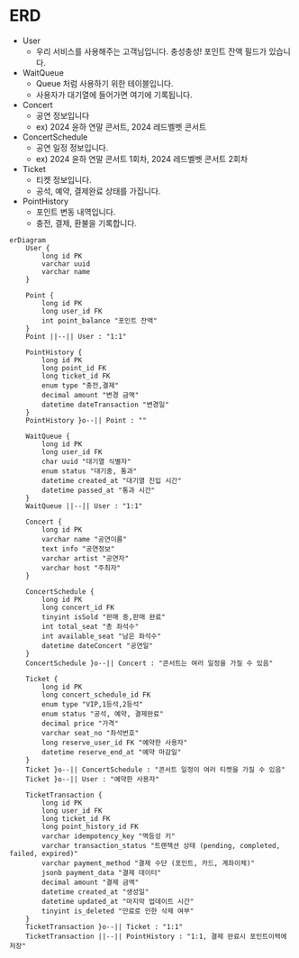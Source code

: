# ERD
- User
  - 우리 서비스를 사용해주는 고객님입니다. 충성충성! 포인트 잔액 필드가 있습니다.
- WaitQueue
  - Queue 처럼 사용하기 위한 테이블입니다.
  - 사용자가 대기열에 들어가면 여기에 기록됩니다.
- Concert
  - 공연 정보입니다
  - ex) 2024 윤하 연말 콘서트, 2024 레드벨벳 콘서트
- ConcertSchedule
  - 공연 일정 정보입니다. 
  - ex) 2024 윤하 연말 콘서트 1회차, 2024 레드벨벳 콘서트 2회차
- Ticket
  - 티켓 정보입니다.
  - 공석, 예약, 결제완료 상태를 가집니다.
- PointHistory
  - 포인트 변동 내역입니다.
  - 충전, 결제, 환불을 기록합니다.

```mermaid
erDiagram
    User {
        long id PK
        varchar uuid
        varchar name
    }
    
    Point {
        long id PK
        long user_id FK
        int point_balance "포인트 잔액"
    }
    Point ||--|| User : "1:1"

    PointHistory {
        long id PK
        long point_id FK
        long ticket_id FK
        enum type "충전,결제"
        decimal amount "변경 금액"
        datetime dateTransaction "변경일"
    }
    PointHistory }o--|| Point : ""

    WaitQueue {
        long id PK
        long user_id FK
        char uuid "대기열 식별자"
        enum status "대기중, 통과"
        datetime created_at "대기열 진입 시간"
        datetime passed_at "통과 시간"
    }
    WaitQueue ||--|| User : "1:1"

    Concert {
        long id PK
        varchar name "공연이름"
        text info "공연정보"
        varchar artist "공연자"
        varchar host "주최자"
    }

    ConcertSchedule {
        long id PK
        long concert_id FK
        tinyint isSold "판매 중,판매 완료"
        int total_seat "총 좌석수"
        int available_seat "남은 좌석수"
        datetime dateConcert "공연일"
    }
    ConcertSchedule }o--|| Concert : "콘서트는 여러 일정을 가질 수 있음"

    Ticket {
        long id PK
        long concert_schedule_id FK
        enum type "VIP,1등석,2등석"
        enum status "공석, 예약, 결제완료"
        decimal price "가격"
        varchar seat_no "좌석번호"
        long reserve_user_id FK "예약한 사용자"
        datetime reserve_end_at "예약 마감일"
    }
    Ticket }o--|| ConcertSchedule : "콘서트 일정이 여러 티켓을 가질 수 있음"
    Ticket }o--|| User : "예약한 사용자"

    TicketTransaction {
        long id PK
        long user_id FK
        long ticket_id FK
        long point_history_id FK
        varchar idempotency_key "멱등성 키"
        varchar transaction_status "트랜잭션 상태 (pending, completed, failed, expired)"
        varchar payment_method "결제 수단 (포인트, 카드, 계좌이체)"
        jsonb payment_data "결제 데이터"
        decimal amount "결제 금액"
        datetime created_at "생성일"
        datetime updated_at "마지막 업데이트 시간"
        tinyint is_deleted "만료로 인한 삭제 여부"
    }
    TicketTransaction }o--|| Ticket : "1:1"
    TicketTransaction ||--|| PointHistory : "1:1, 결제 완료시 포인트이력에 저장"
```
